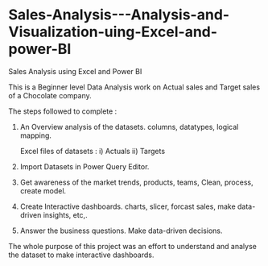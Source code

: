 # Sales-Analysis---Analysis-and-Visualization-uing-Excel-and-power-BI
Sales Analysis using Excel and Power BI


This is a Beginner level Data Analysis work on Actual sales and Target sales of a Chocolate company.

The steps followed to complete :
1. An Overview analysis of the datasets. 
columns, datatypes, logical mapping.

    Excel files of datasets : i) Actuals   ii) Targets

2. Import Datasets in Power Query Editor.

3. Get awareness of the market trends, products, teams, Clean, process, create model.

4. Create Interactive dashboards. charts, slicer, forcast sales, make data-driven insights, etc,.

5. Answer the business questions. Make data-driven decisions.



The whole purpose of this project was an effort to understand and analyse the dataset to make interactive dashboards.

